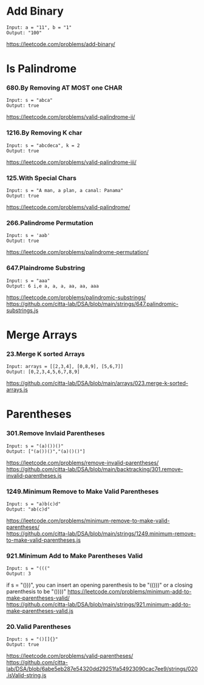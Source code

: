 # Add Binary 
```
Input: a = "11", b = "1"
Output: "100"
```
https://leetcode.com/problems/add-binary/




# Is Palindrome 
### 680.By Removing AT MOST one CHAR
```
Input: s = "abca"
Output: true
```
https://leetcode.com/problems/valid-palindrome-ii/

### 1216.By Removing K char
```
Input: s = "abcdeca", k = 2
Output: true
```
https://leetcode.com/problems/valid-palindrome-iii/

### 125.With Special Chars 
```
Input: s = "A man, a plan, a canal: Panama"
Output: true
```
https://leetcode.com/problems/valid-palindrome/

### 266.Palindrome Permutation
```
Input: s = 'aab'
Output: true
```
https://leetcode.com/problems/palindrome-permutation/

### 647.Plaindrome Substring 
```
Input: s = "aaa"
Output: 6 i,e a, a, a, aa, aa, aaa
```
https://leetcode.com/problems/palindromic-substrings/     
https://github.com/citta-lab/DSA/blob/main/strings/647.palindromic-substrings.js 



# Merge Arrays 
### 23.Merge K sorted Arrays
```
Input: arrays = [[2,3,4], [0,8,9], [5,6,7]]
Output: [0,2,3,4,5,6,7,8,9]
```
https://github.com/citta-lab/DSA/blob/main/arrays/023.merge-k-sorted-arrays.js




# Parentheses
### 301.Remove Invlaid Parentheses
```
Input: s = "(a)())()"
Output: ["(a())()","(a)()()"]
```
https://leetcode.com/problems/remove-invalid-parentheses/  
https://github.com/citta-lab/DSA/blob/main/backtracking/301.remove-invalid-parentheses.js 


### 1249.Minimum Remove to Make Valid Parentheses
```
Input: s = "a)b(c)d"
Output: "ab(c)d"
```
https://leetcode.com/problems/minimum-remove-to-make-valid-parentheses/  
https://github.com/citta-lab/DSA/blob/main/strings/1249.minimum-remove-to-make-valid-parentheses.js


### 921.Minimum Add to Make Parentheses Valid
```
Input: s = "((("
Output: 3
```
if s = "()))", you can insert an opening parenthesis to be "(()))" or a closing parenthesis to be "())))"
https://leetcode.com/problems/minimum-add-to-make-parentheses-valid/   
https://github.com/citta-lab/DSA/blob/main/strings/921.minimum-add-to-make-parentheses-valid.js


### 20.Valid Parentheses
```
Input: s = "()[]{}"
Output: true
```
https://leetcode.com/problems/valid-parentheses/     
https://github.com/citta-lab/DSA/blob/6abe5eb287e54320dd29251fa54923090cac7ee9/strings/020.isValid-string.js
